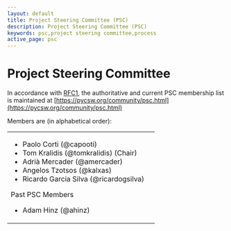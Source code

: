 ```yaml
---
layout: default
title: Project Steering Committee (PSC)
description: Project Steering Committee (PSC)
keywords: psc,project steering committee,process
active_page: psc
---
```


# Project Steering Committee

In accordance with [RFC1](https://pycsw.org/development/rfc/rfc-1.html),
the authoritative and current PSC membership list is maintained at
[https://pycsw.org/community/psc.html](https://pycsw.org/community/psc.html)

Members are (in alphabetical order):

<table>
    <tr>
        <td class="psc">
            <ul>
                <li>Paolo Corti (@capooti)</li>
                <li>Tom Kralidis (@tomkralidis) (Chair)</li>
                <li>Adri&agrave; Mercader (@amercader)</li>
                <li>Angelos Tzotsos (@kalxas)</li>
                <li>Ricardo Garcia Silva (@ricardogsilva)</li>
            </ul>
            Past PSC Members
            <ul>
                <li>Adam Hinz (@ahinz)</li>
            </ul>
        </td>
        <td>
            <script src="https://embed.github.com/view/geojson/geopython/pycsw.org/gh-pages/community/psc.geojson?width=400&height=300"> </script>
        </td>
    </tr>
</table>
